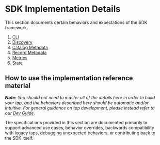# SDK Implementation Details

This section documents certain behaviors and expectations of the SDK framework.

1. [CLI](./cli.md)
2. [Discovery](./discovery.md)
3. [Catalog Metadata](./catalog_metadata.md)
4. [Record Metadata](./record_metadata.md)
5. [Metrics](./metrics.md)
6. [State](./state.md)

## How to use the implementation reference material

_**Note:** You should not need to master all of the details here in order
to build your tap, and the behaviors described here should be automatic
and/or intuitive. For general guidance on tap development, please instead refer to our
[Dev Guide](../dev_guide.md)._

The specifications provided in this section are documented primarily to support
advanced use cases, behavior overrides, backwards compatibility with legacy taps,
debugging unexpected behaviors, or contributing back to the SDK itself.
